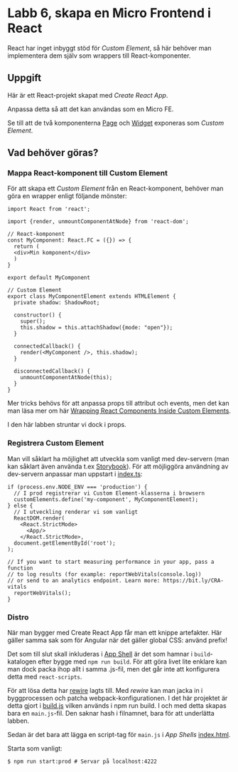 Labb 6, skapa en Micro Frontend i React
=======================================
React har inget inbyggt stöd för _Custom Element_, så här behöver man implementera dem själv
som wrappers till React-komponenter.

Uppgift
-------
Här är ett React-projekt skapat med _Create React App_.

Anpassa detta så att det kan användas som en Micro FE.

Se till att de två komponenterna [Page](src/mfe-components/Page.tsx) och
[Widget](src/app/widget/widget.component.ts) exponeras som _Custom Element_.

Vad behöver göras?
------------------

### Mappa React-komponent till Custom Element
För att skapa ett _Custom Element_ från en React-komponent, behöver man göra en wrapper enligt
följande mönster:

```tsx
import React from 'react';

import {render, unmountComponentAtNode} from 'react-dom';

// React-komponent
const MyComponent: React.FC = ({}) => {
  return (
  <div>Min komponent</div>
  )
}

export default MyComponent

// Custom Element
export class MyComponentElement extends HTMLElement {
  private shadow: ShadowRoot;

  constructor() {
    super();
    this.shadow = this.attachShadow({mode: "open"});
  }

  connectedCallback() {
    render(<MyComponent />, this.shadow);
  }

  disconnectedCallback() {
    unmountComponentAtNode(this);
  }
}

```

Mer tricks behövs för att anpassa props till attribut och events, men det kan man läsa mer om här 
[Wrapping React Components Inside Custom Elements](https://gilfink.medium.com/wrapping-react-components-inside-custom-elements-97431d1155bd).

I den här labben struntar vi dock i props.

### Registrera Custom Element
Man vill såklart ha möjlighet att utveckla som vanligt med dev-servern (man kan såklart även 
använda t.ex [Storybook](https://storybook.js.org/)). 
För att möjliggöra användning av dev-servern anpassar man uppstart i [index.ts](src/index.tsx):

```tsx
if (process.env.NODE_ENV === 'production') {
  // I prod registrerar vi Custom Element-klasserna i browsern
  customElements.define('my-component', MyComponentElement);
} else {
  // I utveckling renderar vi som vanligt
  ReactDOM.render(
    <React.StrictMode>
      <App/>
    </React.StrictMode>,
  document.getElementById('root');
);

// If you want to start measuring performance in your app, pass a function
// to log results (for example: reportWebVitals(console.log))
// or send to an analytics endpoint. Learn more: https://bit.ly/CRA-vitals
  reportWebVitals();
}

```

### Distro
När man bygger med Create React App får man ett knippe artefakter. Här gäller samma sak som för 
Angular när det gäller global CSS: använd prefix!

Det som till slut skall inkluderas i [App Shell](../app-shell/README.md) är det som hamnar i 
`build`-katalogen efter bygge med `npm run build`. För att göra livet lite enklare kan man dock 
packa ihop allt i samma .js-fil, men det går inte att konfigurera detta med `react-scripts`.

För att lösa detta har [rewire](https://www.npmjs.com/package/rewire) lagts till. Med _rewire_
kan man jacka in i byggprocessen och patcha webpack-konfigurationen. I det här projektet
är detta gjort i [build.js](build.js) vilken används i npm run build. I och med detta skapas
bara en `main.js`-fil. Den saknar hash i filnamnet, bara för att underlätta labben.

Sedan är det bara att lägga en script-tag för `main.js` i _App Shells_ [index.html](../app-shell/public/index.html).

Starta som vanligt:
```shell
$ npm run start:prod # Servar på localhost:4222
```
